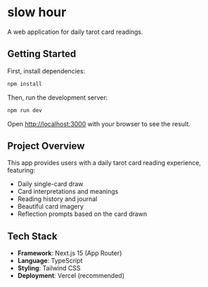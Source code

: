 # slow hour

A web application for daily tarot card readings.

## Getting Started

First, install dependencies:

```bash
npm install
```

Then, run the development server:

```bash
npm run dev
```

Open [http://localhost:3000](http://localhost:3000) with your browser to see the result.

## Project Overview

This app provides users with a daily tarot card reading experience, featuring:
- Daily single-card draw
- Card interpretations and meanings
- Reading history and journal
- Beautiful card imagery
- Reflection prompts based on the card drawn

## Tech Stack

- **Framework**: Next.js 15 (App Router)
- **Language**: TypeScript
- **Styling**: Tailwind CSS
- **Deployment**: Vercel (recommended)
